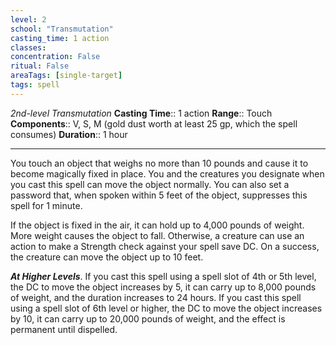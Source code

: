 ```yaml
---
level: 2
school: "Transmutation"
casting_time: 1 action
classes: 
concentration: False
ritual: False
areaTags: [single-target]
tags: spell
---
```


_2nd-level Transmutation_
**Casting Time**:: 1 action
**Range**:: Touch
**Components**:: V, S, M (gold dust worth at least 25 gp, which the spell consumes)
**Duration**:: 1 hour

---

You touch an object that weighs no more than 10 pounds and cause it to become magically fixed in place. You and the creatures you designate when you cast this spell can move the object normally. You can also set a password that, when spoken within 5 feet of the object, suppresses this spell for 1 minute.

If the object is fixed in the air, it can hold up to 4,000 pounds of weight. More weight causes the object to fall. Otherwise, a creature can use an action to make a Strength check against your spell save DC. On a success, the creature can move the object up to 10 feet.


**_At Higher Levels_**. If you cast this spell using a spell slot of 4th or 5th level, the DC to move the object increases by 5, it can carry up to 8,000 pounds of weight, and the duration increases to 24 hours. If you cast this spell using a spell slot of 6th level or higher, the DC to move the object increases by 10, it can carry up to 20,000 pounds of weight, and the effect is permanent until dispelled.


